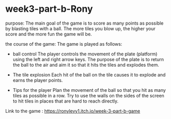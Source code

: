 # week3-part-b-Rony
purpose:
The main goal of the game is to score as many points as possible by blasting tiles with a ball. The more tiles you blow up, the higher your score and the more fun the game will be.

the course of the game:
The game is played as follows:

- ball control
The player controls the movement of the plate (platform) using the left and right arrow keys.
The purpose of the plate is to return the ball to the air and aim it so that it hits the tiles and explodes them.

- The tile explosion
Each hit of the ball on the tile causes it to explode and earns the player points.

- Tips for the player
Plan the movement of the ball so that you hit as many tiles as possible in a row.
Try to use the walls on the sides of the screen to hit tiles in places that are hard to reach directly.

Link to the game : https://ronylevy1.itch.io/week-3-part-b-game
